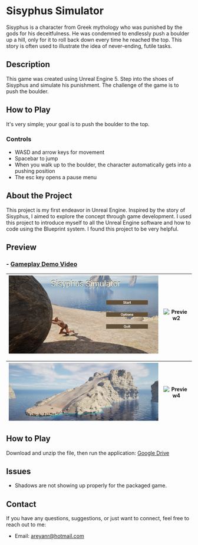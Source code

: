 # Sisyphus Simulator

Sisyphus is a character from Greek mythology who was punished by the gods for his deceitfulness. He was condemned to endlessly push a boulder up a hill, only for it to roll back down every time he reached the top. This story is often used to illustrate the idea of never-ending, futile tasks.

## Description
This game was created using Unreal Engine 5. Step into the shoes of Sisyphus and simulate his punishment. The challenge of the game is to push the boulder.

## How to Play
It's very simple; your goal is to push the boulder to the top.

### Controls
- WASD and arrow keys for movement
- Spacebar to jump
- When you walk up to the boulder, the character automatically gets into a pushing position
- The esc key opens a pause menu


## About the Project
This project is my first endeavor in Unreal Engine. Inspired by the story of Sisyphus, I aimed to explore the concept through game development. I used this project to introduce myself to all the Unreal Engine software and how to code using the Blueprint system. I found this project to be very helpful.


## Preview

### - [Gameplay Demo Video](https://drive.google.com/file/d/1jHrTs4PYUg3vKsLuvpruK6-Hhdn_GN9l/view?usp=sharing)



| ![Preview1](images/preview4.png) | ![Preview2](images/preview2.png) |
|:--------------------------------:|:--------------------------------:|


| ![Preview3](images/preview3.png) | ![Preview4](images/preview1.png) |
|:--------------------------------:|:--------------------------------:|



## How to Play
Download and unzip the file, then run the application: [Google Drive](https://drive.google.com/file/d/1jHrTs4PYUg3vKsLuvpruK6-Hhdn_GN9l/view?usp=sharing)

## Issues
- Shadows are not showing up properly for the packaged game.

## Contact
If you have any questions, suggestions, or just want to connect, feel free to reach out to me:
- Email: areyanr@hotmail.com
